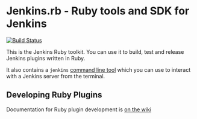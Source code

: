 # Jenkins.rb - Ruby tools and SDK for Jenkins

[![Build Status](https://secure.travis-ci.org/jenkinsci/jenkins.rb.png)](https://travis-ci.org/jenkinsci/jenkins.rb)

This is the Jenkins Ruby toolkit. You can use it to build, test and release Jenkins
plugins written in Ruby.

It also contains a `jenkins` [command line tool][1] which you can use
to interact with a Jenkins server from the terminal.

## Developing Ruby Plugins

Documentation for Ruby plugin development is [on the wiki][2]

[1]: https://github.com/jenkinsci/jenkins.rb/tree/master/ruby-tools/cli
[2]: https://github.com/jenkinsci/jenkins.rb/wiki
